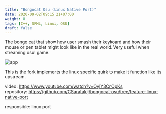 ```yaml
---
title: "Bongocat Osu (Linux Native Port)"
date: 2020-09-02T09:15:21+07:00
weight: 8
tags: [C++, SFML, Linux, OSU]
draft: false
---
```


The bongo cat that show how user smash their keyboard and how their mouse or pen tablet might look like in the real world.
Very useful when streaming osu! game.

![app](/img/bongo-intro.png)

<!--more-->

This is the fork implements the linux specific quirk to make it function like its upstream.

video: https://www.youtube.com/watch?v=OylY3CnOpKs \
repository: https://github.com/CSaratakij/bongocat-osu/tree/feature-linux-native-port

responsible: linux port

